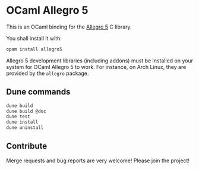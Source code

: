 # OCaml Allegro 5

This is an OCaml binding for the [Allegro 5](https://liballeg.org/) C library.

You shall install it with:
```sh
opam install allegro5
```

Allegro 5 development libraries (including addons) must be installed on your system for OCaml Allegro 5 to work. For instance, on Arch Linux, they are provided by the `allegro` package.

## Dune commands

```sh
dune build
dune build @doc
dune test
dune install
dune uninstall
```

## Contribute

Merge requests and bug reports are very welcome! Please join the project!
